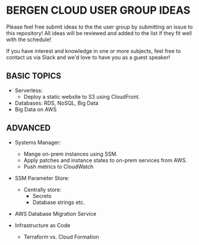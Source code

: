 # BERGEN CLOUD USER GROUP IDEAS
Please feel free submit ideas to the the user group by submitting an issue to this repository!
All ideas will be reviewed and added to the list if they fit well with the schedule!

If you have interest and knowledge in one or more subjects, feel free to contact us via Slack and we'd love to have you as a guest speaker!

## BASIC TOPICS ##
- Serverless:
   * Deploy a static website to S3 using CloudFront.
- Databases: RDS, NoSQL, Big Data
- Big Data on AWS


## ADVANCED ##
- Systems Manager:
    * Mange on-prem instances using SSM.
    * Apply patches and instance states to on-prem services from AWS.
    * Push metrics to CloudWatch

- SSM Parameter Store:
    * Centrally store:
        - Secrets
        - Database strings etc.

- AWS Database Migration Service

- Infrastructure as Code
    * Terraform vs. Cloud Formation


